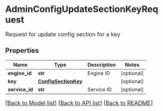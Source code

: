 # AdminConfigUpdateSectionKeyRequest

Request for update config section for a key
## Properties
Name | Type | Description | Notes
------------ | ------------- | ------------- | -------------
**engine_id** | **str** | Engine ID | [optional] 
**key** | [**ConfigSectionKey**](ConfigSectionKey.md) |  | [optional] 
**service_id** | **str** | Service ID | [optional] 

[[Back to Model list]](../README.md#documentation-for-models) [[Back to API list]](../README.md#documentation-for-api-endpoints) [[Back to README]](../README.md)

<style>
     p, ul, ol, li { font-size: 18px !important;}
</style>


